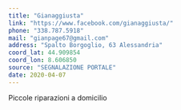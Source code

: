 ```yaml
---
title: "Gianaggiusta"
link: "https://www.facebook.com/gianaggiusta/"
phone: "338.787.5918"
mail: "gianpage67@gmail.com"
address: "Spalto Borgoglio, 63 Alessandria"
coord_lat: 44.909854
coord_lon: 8.606850
source: "SEGNALAZIONE PORTALE"
date: 2020-04-07
---
```


Piccole riparazioni a domicilio



